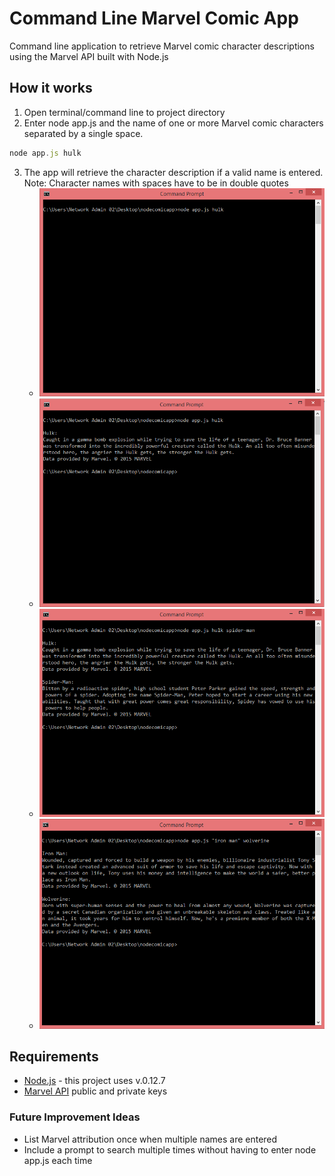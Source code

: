 # Command Line Marvel Comic App
Command line application to retrieve Marvel comic character descriptions using the Marvel API built with Node.js

## How it works
1. Open terminal/command line to project directory
2. Enter node app.js and the name of one or more Marvel comic characters separated by a single space. 
```javascript
node app.js hulk
```
3.	The app will retrieve the character description if a valid name is entered.
Note: Character names with spaces have to be in double quotes
	-	![Command to find description for Hulk](./img/commandPrompt1.png "Find description for Hulk")
	-	![Results for Hulk](./img/commandPrompt2.png "Description results for Hulk")
	-	![Command to find description for Hulk and Spider-Man](./img/commandPrompt3.png "Find description for Hulk and Spider-Man")
	-	![Results for Hulk and Spider-Man](./img/commandPrompt4.png "Description results for Hulk and Spider-Man")

## Requirements
-	[Node.js](https://nodejs.org/) - this project uses v.0.12.7
-	[Marvel API](http://developer.marvel.com/docs) public and private keys

### Future Improvement Ideas
- List Marvel attribution once when multiple names are entered
- Include a prompt to search multiple times without having to enter node app.js each time
